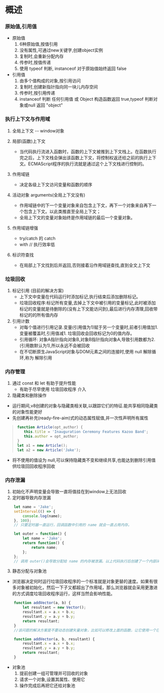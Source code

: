 # 概述

### 原始值,引用值
- 原始值
    1. 6种原始值,按值引用
    2. 没有属性,可通过new关键字,创建object实例
    3. 复制时,会重新分配内存
    4. 传参时,按值传递
    5. 使用 typeof 判断, instanceof 对于原始值始终返回 false
- 引用值
    1. 由多个值构成的对象,按引用访问
    2. 复制时,创建新指针指向同一块儿内存空间
    3. 传参时,按引用传递
    4. instanceof 判断 任何引用值 或 Object 构造函数返回 true,typeof 判断对象或null 返回 "object"



### 执行上下文与作用域
1. 全局上下文 -- window对象
2. 局部(函数)上下文
    - 当代码执行流进入函数时，函数的上下文被推到上下文栈上。在函数执行完之后，上下文栈会弹出该函数上下文，将控制权返还给之前的执行上下文。ECMAScript程序的执行流就是通过这个上下文栈进行控制的。
3. 作用域链
    - 决定各级上下文访问变量和函数的顺序
4. 活动对象 arguments(全局上下文没有)
    - 作用域链中的下一个变量对象来自包含上下文，再下一个对象来自再下一个包含上下文。以此类推直至全局上下文；
    - 全局上下文的变量对象始终是作用域链的最后一个变量对象。
5. 作用域链增强
    - try/catch 的 catch
    - with // 执行效率低

6. 标识符查找
    - 在局部上下文找到后并返回,否则接着沿作用域链查找,直到全文上下文

### 垃圾回收
1. 标记引用 (目前的解决方案)
    - 上下文中变量在代码运行时添加标记,执行结束后添加删除标记。
    - 垃圾回收程序:标记所有变量,去掉上下文中被引用的变量标记,此时被添加标记的变量就是待删除的(没有上下文能访问到),最后进行内存清理,回收带标记的的所有值内存
2. 引用计数
    - 对每个值进行引用记录.变量(引用值为1)赋于另一个变量时,前者引用值加1.变量被覆盖时,引用值减1. 垃圾回收会回收标记为0的值内存。
    - 引用循环: 对象A指针指向对象B,对象B指针指向对象A,导致引用数都为2.(引用数默认为1),所以永远不会被回收
    - 在不切断原生JavaScript对象与DOM元素之间的连接时,使用 null 解除循环,称为 解除引用

### 内存管理
1. 通过 const 和 let 有助于提升性能
    - 有助于尽早使用 垃圾回收程序 介入
2. 隐藏类和删除操作
- 运行期间,v8创建的对象与隐藏类相关联,以跟踪它们的特征.能共享相同隐藏类的对象性能更好
- 先创建再补充(ready-fire-aim)式的动态属性赋值,并一次性声明所有属性
> ```javascript 
> function Article(opt_author) {
>    this.title = 'Inauguration Ceremony Features Kazoo Band'; 
>    this.author = opt_author; 
> } 
> let a1 = new Article(); 
> let a2 = new Article('Jake'); 
> ```
- 将不使用的值设为 null,可以保持隐藏类不变和继续共享,也能达到删除引用值供垃圾回回收程序回收

### 内存泄漏
1. 初始化不声明变量会导致一直将值挂在到window上无法回收
2. 定时器导致内存泄漏
```javascript
    let name = 'Jake';
    setInterval(() => { 
        console.log(name); 
    }, 100);
    // 只要定时器一直运行，回调函数中引用的 name 就会一直占用内存。

    let outer = function() {
        let name = 'Jake'; 
        return function() { 
            return name; 
        }; 
    };
    // 调用 outer()会导致分配给 name 的内存被泄漏。以上代码执行后创建了一个内部闭包，只要返回的函数存在就不能清理 name，因为闭包一直在引用着它。
```

3. 静态分配与对象池
- 浏览器决定何时运行垃圾回收程序的一个标准就是对象更替的速度。如果有很多对象被初始化，然后一下子又都超出了作用域，那么浏览器就会采用更激进的方式调度垃圾回收程序运行，这样当然会影响性能。
```javascript
    function addVector(a, b) {
        let resultant = new Vector(); 
        resultant.x = a.x + b.x; 
        resultant.y = a.y + b.y; 
        return resultant; 
    } 
    //该问题的解决方案是不要动态创建矢量对象，比如可以修改上面的函数，让它使用一个已有的矢量对象

    function addVector(a, b, resultant) {
        resultant.x = a.x + b.x; 
        resultant.y = a.y + b.y; 
        return resultant; 
    } 

```
    
- 对象池
    1. 提前创建一组可管理并可回收的对象
    2. 请求一个对象,设置其属性、使用它
    3. 操作完成后再把它还给对象池